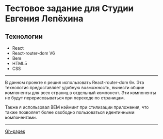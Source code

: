 # Тестовое задание для Студии Евгения Лепёхина

## Технологии
* React
* React-router-dom V6
* Bem
* HTML5
* CSS

___

В данном проекте я решил использовать React-router-dom 6v. Эта технология предоставляет удобную возможность, вынести общие компоненты для всех страниц в отдельный компонент. Эти компоненты не будут перерисовываться при переходе по страницам.

Также я использовал BEM нэйминг при стилизации приложения, что также позволяет более свободно пользоваться идентичными компонентами.

___  

[Gh-pages](https://dardog.github.io/test-studio/)
